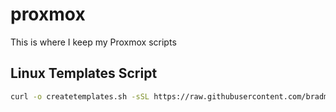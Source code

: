 # proxmox
This is where I keep my Proxmox scripts

## Linux Templates Script

``` bash
curl -o createtemplates.sh -sSL https://raw.githubusercontent.com/bradmcdowell/proxmox/main/createtemplates.sh && chmod +x createtemplates.sh && ./createtemplates.sh
```